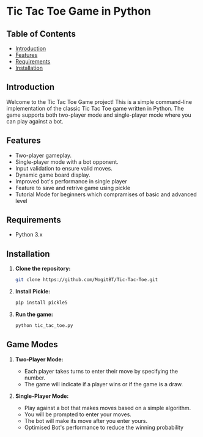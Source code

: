 # Tic Tac Toe Game in Python

## Table of Contents
- [Introduction](#introduction)
- [Features](#features)
- [Requirements](#requirements)
- [Installation](#installation)
  

## Introduction
Welcome to the Tic Tac Toe Game project! This is a simple command-line implementation of the classic Tic Tac Toe game written in Python. The game supports both two-player mode and single-player mode where you can play against a bot.

## Features
- Two-player gameplay.
- Single-player mode with a bot opponent.
- Input validation to ensure valid moves.
- Dynamic game board display.
- Improved bot's performance in single player
- Feature to save and retrive game using pickle
- Tutorial Mode for beginners which compramises of basic and advanced level



## Requirements
- Python 3.x

## Installation
1. **Clone the repository:**
    ```sh
    git clone https://github.com/MogitBT/Tic-Tac-Toe.git
    ```

2. **Install Pickle:**
    ```sh
    pip install pickle5
    ```

3. **Run the game:**
    ```sh
    python tic_tac_toe.py
    ```

## Game Modes
1. **Two-Player Mode:**
    - Each player takes turns to enter their move by specifying the number.
    - The game will indicate if a player wins or if the game is a draw.
      
2. **Single-Player Mode:**
    - Play against a bot that makes moves based on a simple algorithm.
    - You will be prompted to enter your moves.
    - The bot will make its move after you enter yours.
    - Optimised Bot's performance to reduce the winning probability
